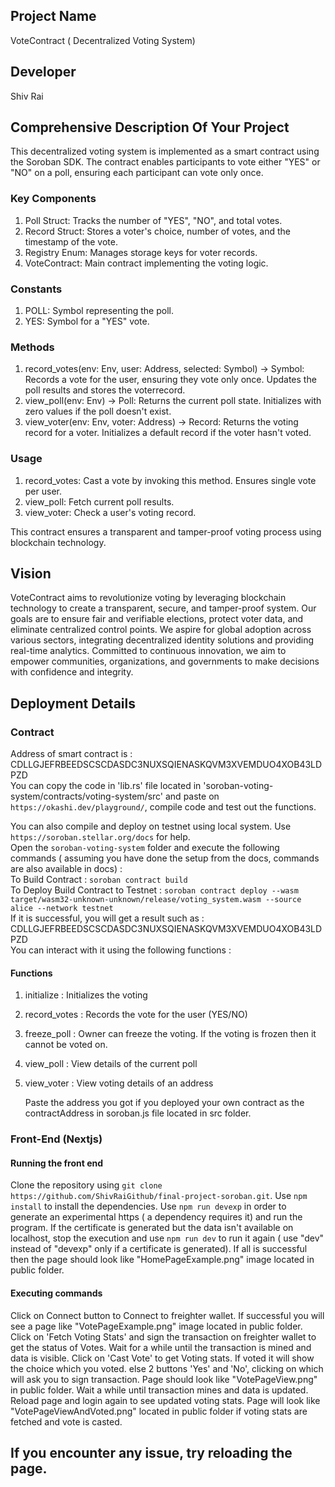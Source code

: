## Project Name
VoteContract ( Decentralized Voting System)

## Developer
Shiv Rai

## Comprehensive Description Of Your Project
This decentralized voting system is implemented as a smart contract using the Soroban SDK. The contract enables participants to vote either "YES" or "NO" on a poll, ensuring each participant can vote only once.

### Key Components
1) Poll Struct: Tracks the number of "YES", "NO", and total votes.   
2) Record Struct: Stores a voter's choice, number of votes, and the timestamp of the vote.   
3) Registry Enum: Manages storage keys for voter records.   
4) VoteContract: Main contract implementing the voting logic. 

### Constants
1) POLL: Symbol representing the poll.   
2) YES: Symbol for a "YES" vote.   

### Methods
1) record_votes(env: Env, user: Address, selected: Symbol) -> Symbol: Records a vote for the user, ensuring they vote only once. Updates the poll results and stores the voterrecord.   
2) view_poll(env: Env) -> Poll: Returns the current poll state. Initializes with zero values if the poll doesn't exist.   
3) view_voter(env: Env, voter: Address) -> Record: Returns the voting record for a voter. Initializes a default record if the voter hasn't voted.   

### Usage
1) record_votes: Cast a vote by invoking this method. Ensures single vote per user.   
2) view_poll: Fetch current poll results.   
3) view_voter: Check a user's voting record.      

This contract ensures a transparent and tamper-proof voting process using blockchain technology.   

## Vision
VoteContract aims to revolutionize voting by leveraging blockchain technology to create a transparent, secure, and tamper-proof system. Our goals are to ensure fair and verifiable elections, protect voter data, and eliminate centralized control points. We aspire for global adoption across various sectors, integrating decentralized identity solutions and providing real-time analytics. Committed to continuous innovation, we aim to empower communities, organizations, and governments to make decisions with confidence and integrity.



## Deployment Details 
### Contract
Address of smart contract is : CDLLGJEFRBEEDSCSCDASDC3NUXSQIENASKQVM3XVEMDUO4XOB43LDPZD   
You can copy the code in 'lib.rs' file located in 'soroban-voting-system/contracts/voting-system/src' and paste on ```https://okashi.dev/playground/```, compile code and test out the functions.   
   
You can also compile and deploy on testnet using local system. Use ```https://soroban.stellar.org/docs``` for help.    
Open the `soroban-voting-system` folder and execute the following commands ( assuming you have done the setup from the docs, commands are also available in docs) :   
To Build Contract : ```soroban contract build```   
To Deploy Build Contract to Testnet : ```soroban contract deploy --wasm target/wasm32-unknown-unknown/release/voting_system.wasm --source alice --network testnet```   
If it is successful, you will get a result such as : CDLLGJEFRBEEDSCSCDASDC3NUXSQIENASKQVM3XVEMDUO4XOB43LDPZD   
You can interact with it using the following functions :

#### Functions 
1) initialize : Initializes the voting
2) record_votes : Records the vote for the user (YES/NO)
3) freeze_poll : Owner can freeze the voting. If the voting is frozen then it cannot be voted on.
4) view_poll : View details of the current poll
5)  view_voter : View voting details of an address
    
    Paste the address you got if you deployed your own contract as the contractAddress in soroban.js file located in src folder.   

### Front-End (Nextjs)
#### Running the front end
Clone the repository using ```git clone https://github.com/ShivRaiGithub/final-project-soroban.git```.
Use ```npm install``` to install the dependencies. Use ```npm run devexp``` in order to generate an experimental https ( a dependency requires it) and run the program. If the certificate is generated but the data isn't available on localhost, stop the execution and use ```npm run dev``` to run it again ( use "dev" instead of "devexp" only if a certificate is generated). If all is successful then the page should look like "HomePageExample.png" image located in public folder.

#### Executing commands
Click on Connect button to Connect to freighter wallet. If successful you will see a page like "VotePageExample.png" image located in public folder. Click on 'Fetch Voting Stats' and sign the transaction on freighter wallet to get the status of Votes. Wait for a while until the transaction is mined and data is visible. Click on 'Cast Vote' to get Voting stats. If voted it will show the choice which you voted. else 2 buttons 'Yes' and 'No', clicking on which will ask you to sign transaction.  Page should look like "VotePageView.png" in public folder. Wait a while until transaction mines and data is updated. Reload page and login again to see updated voting stats. Page will look like "VotePageViewAndVoted.png" located in public folder if voting stats are fetched and vote is casted.   
## If you encounter any issue, try reloading the page.